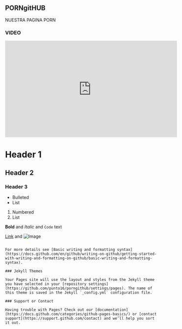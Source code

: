 ## PORNgitHUB

NUESTRA PAGINA PORN

### VIDEO

<iframe width="560" height="315" src="https://www.youtube.com/watch?v=W8x4m-qpmJ8" title="YouTube video player"
frameborder="0" allow="accelerometer; autoplay; clipboard-write; encrypted-media; gyroscope;
picture-in-picture" allowfullscreen></iframe>

# Header 1
## Header 2
### Header 3

- Bulleted
- List

1. Numbered
2. List

**Bold** and _Italic_ and `Code` text

[Link](url) and ![Image](src)
```

For more details see [Basic writing and formatting syntax](https://docs.github.com/en/github/writing-on-github/getting-started-with-writing-and-formatting-on-github/basic-writing-and-formatting-syntax).

### Jekyll Themes

Your Pages site will use the layout and styles from the Jekyll theme you have selected in your [repository settings](https://github.com/punto16/porngithub/settings/pages). The name of this theme is saved in the Jekyll `_config.yml` configuration file.

### Support or Contact

Having trouble with Pages? Check out our [documentation](https://docs.github.com/categories/github-pages-basics/) or [contact support](https://support.github.com/contact) and we’ll help you sort it out.
